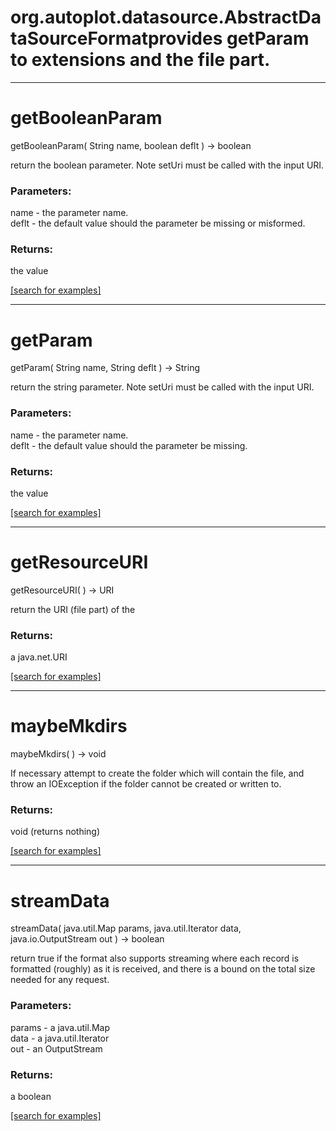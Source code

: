 # org.autoplot.datasource.AbstractDataSourceFormatprovides getParam to extensions and the file part.
***
<a name="getBooleanParam"></a>
# getBooleanParam
getBooleanParam( String name, boolean deflt ) &rarr; boolean

return the boolean parameter.  Note setUri must be called with
 the input URI.

### Parameters:
name - the parameter name.
<br>deflt - the default value should the parameter be missing or misformed.

### Returns:
the value

<a href="https://github.com/autoplot/dev/search?q=getBooleanParam&unscoped_q=getBooleanParam">[search for examples]</a>

***
<a name="getParam"></a>
# getParam
getParam( String name, String deflt ) &rarr; String

return the string parameter.  Note setUri must be called with
 the input URI.

### Parameters:
name - the parameter name.
<br>deflt - the default value should the parameter be missing.

### Returns:
the value

<a href="https://github.com/autoplot/dev/search?q=getParam&unscoped_q=getParam">[search for examples]</a>

***
<a name="getResourceURI"></a>
# getResourceURI
getResourceURI(  ) &rarr; URI

return the URI (file part) of the

### Returns:
a java.net.URI


<a href="https://github.com/autoplot/dev/search?q=getResourceURI&unscoped_q=getResourceURI">[search for examples]</a>

***
<a name="maybeMkdirs"></a>
# maybeMkdirs
maybeMkdirs(  ) &rarr; void

If necessary attempt to create the folder which will contain the file, and
 throw an IOException if the folder cannot be created or written to.

### Returns:
void (returns nothing)


<a href="https://github.com/autoplot/dev/search?q=maybeMkdirs&unscoped_q=maybeMkdirs">[search for examples]</a>

***
<a name="streamData"></a>
# streamData
streamData( java.util.Map params, java.util.Iterator data, java.io.OutputStream out ) &rarr; boolean

return true if the format also supports streaming where each record is
 formatted (roughly) as it is received, and there is a bound on the total 
 size needed for any request.

### Parameters:
params - a java.util.Map
<br>data - a java.util.Iterator
<br>out - an OutputStream

### Returns:
a boolean


<a href="https://github.com/autoplot/dev/search?q=streamData&unscoped_q=streamData">[search for examples]</a>

